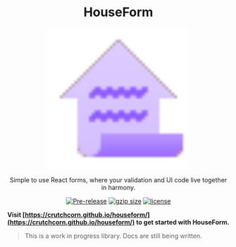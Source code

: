 <div align="center">
<h1>HouseForm</h1>

<img
height="320"
width="320"
alt="A ledger with a house shape"
src="./docs/public/logo.svg"
/>

<p>Simple to use React forms, where your validation and UI code live together in harmony.</p>

</div>


<div align="center">

[![Pre-release](https://img.shields.io/npm/v/houseform.svg)](https://npm.im/houseform)
[![gzip size](https://img.badgesize.io/https:/unpkg.com/browse/houseform@latest/dist/uniform.umd.cjs?compression=gzip)](https://unpkg.com/browse/houseform@latest/dist/uniform.umd.cjs)
[![license](https://badgen.now.sh/badge/license/MIT)](./LICENSE.md)

</div>

**Visit [https://crutchcorn.github.io/houseform/](https://crutchcorn.github.io/houseform/) to get started with HouseForm.**

> This is a work in progress library. Docs are still being written.

